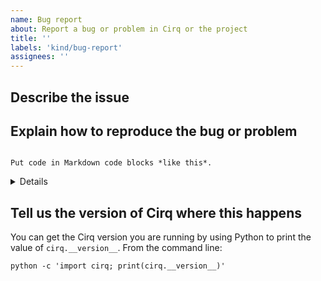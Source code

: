 ```yaml
---
name: Bug report
about: Report a bug or problem in Cirq or the project
title: ''
labels: 'kind/bug-report'
assignees: ''
---
```

## Describe the issue

## Explain how to reproduce the bug or problem

```text

Put code in Markdown code blocks *like this*.

```

<details>

Put long logs in HTML details blocks *like this*.

</details>

## Tell us the version of Cirq where this happens

You can get the Cirq version you are running by using Python
to print the value of `cirq.__version__`. From the command line:

```shell
python -c 'import cirq; print(cirq.__version__)'
```
